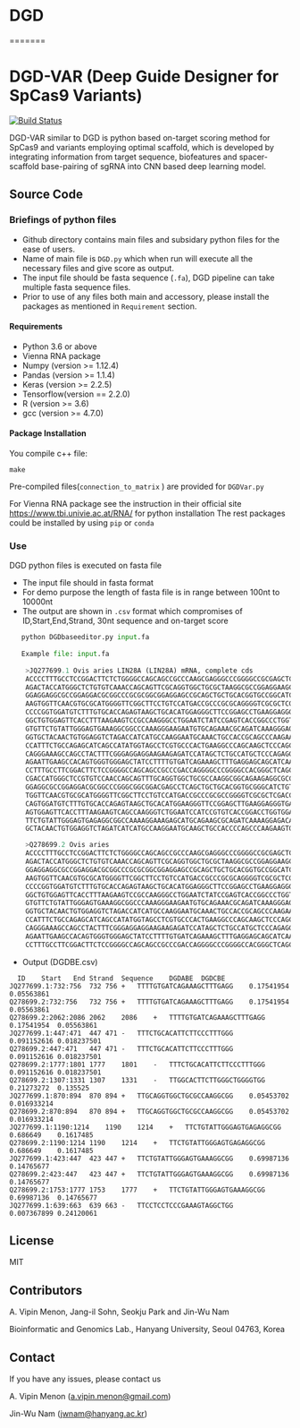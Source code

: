 # DGD
=======
# DGD-VAR (Deep Guide Designer for SpCas9 Variants)
[![Build Status](https://travis-ci.org/joemccann/dillinger.svg?branch=master)](https://travis-ci.org/joemccann/dillinger)

DGD-VAR similar to DGD  is python based on-target scoring method for SpCas9 and variants employing optimal scaffold, which is developed by integrating information from target sequence, biofeatures and spacer-scaffold base-pairing of sgRNA into CNN based deep learning model.

## Source Code

### Briefings of python files
- Github directory contains main files and subsidary python files for the ease of users.
- Name of main file is ```DGD.py``` which when run will execute all the necessary files and give score as output.
- The input file should be fasta sequence (```.fa```), DGD pipeline can take multiple fasta sequence files.
- Prior to use of any files both main and accessory, please install the packages as mentioned in ```Requirement``` section.

#### Requirements
- Python 3.6 or above
- Vienna RNA package
- Numpy (version >= 1.12.4)
- Pandas (version >= 1.1.4)
- Keras (version >= 2.2.5)
- Tensorflow(version == 2.2.0)
- R (version >= 3.6)
- gcc (version >= 4.7.0)

#### Package Installation
You compile c++ file:
```
make
```
Pre-compiled files(```connection_to_matrix``` ) are provided for ```DGDVar.py```

For Vienna RNA package see the instruction in their official site https://www.tbi.univie.ac.at/RNA/ for python installation
The rest packages could be installed by using ```pip``` or ```conda```

### Use
DGD python files is executed on fasta file
- The input file should in fasta format
- For demo purpose the length of fasta file is in range between 100nt to 10000nt
- The output are shown in ```.csv``` format which compromises of ID,Start,End,Strand, 30nt sequence and on-target score
```python
   python DGDbaseeditor.py input.fa
   
   Example file: input.fa
   
    >JQ277699.1 Ovis aries LIN28A (LIN28A) mRNA, complete cds
    ACCCCTTTGCCTCCGGACTTCTCTGGGGCCAGCAGCCGCCCAAGCGAGGGCCCGGGGCCGCGAGCTCAGC
    AGACTACCATGGGCTCTGTGTCAAACCAGCAGTTCGCAGGTGGCTGCGCTAAGGCGCCGGAGGAAGCGCC
    GGAGGAGGCGCCGGAGGACGCGGCCCGCGCGGCGGAGGAGCCGCAGCTGCTGCACGGTGCCGGCATCTGT
    AAGTGGTTCAACGTGCGCATGGGGTTCGGCTTCCTGTCCATGACCGCCCGCGCAGGGGTCGCGCTCGACC
    CCCCGGTGGATGTCTTTGTGCACCAGAGTAAGCTGCACATGGAGGGCTTCCGGAGCCTGAAGGAGGGGGA
    GGCTGTGGAGTTCACCTTTAAGAAGTCCGCCAAGGGCCTGGAATCTATCCGAGTCACCGGCCCTGGTGGG
    GTGTTCTGTATTGGGAGTGAAAGGCGGCCCAAAGGGAAGAATGTGCAGAAACGCAGATCAAAGGGAGACA
    GGTGCTACAACTGTGGAGGTCTAGACCATCATGCCAAGGAATGCAAACTGCCACCGCAGCCCAAGAAGTG
    CCATTTCTGCCAGAGCATCAGCCATATGGTAGCCTCGTGCCCACTGAAGGCCCAGCAAGCTCCCAGCTCC
    CAGGGAAAGCCAGCCTACTTTCGGGAGGAGGAAGAAGAGATCCATAGCTCTGCCATGCTCCCAGAGGCCC
    AGAATTGAAGCCACAGTGGGTGGGAGCTATCCTTTTGTGATCAGAAAGCTTTGAGGAGCAGCATCAATCG
    CCTTTGCCTTCGGACTTCTCCGGGGCCAGCAGCCGCCCGACCAGGGGCCCGGGGCCACGGGCTCAGCCGA
    CGACCATGGGCTCCGTGTCCAACCAGCAGTTTGCAGGTGGCTGCGCCAAGGCGGCAGAAGAGGCGCCCGA
    GGAGGCGCCGGAGGACGCGGCCCGGGCGGCGGACGAGCCTCAGCTGCTGCACGGTGCGGGCATCTGTAAG
    TGGTTCAACGTGCGCATGGGGTTCGGCTTCCTGTCCATGACCGCCCGCGCCGGGGTCGCGCTCGACCCCC
    CAGTGGATGTCTTTGTGCACCAGAGTAAGCTGCACATGGAAGGGTTCCGGAGCTTGAAGGAGGGTGAGGC
    AGTGGAGTTCACCTTTAAGAAGTCAGCCAAGGGTCTGGAATCCATCCGTGTCACCGGACCTGGTGGAGTA
    TTCTGTATTGGGAGTGAGAGGCGGCCAAAAGGAAAGAGCATGCAGAAGCGCAGATCAAAAGGAGACAGGT
    GCTACAACTGTGGAGGTCTAGATCATCATGCCAAGGAATGCAAGCTGCCACCCCAGCCCAAGAAGTGCCA

    >Q278699.2 Ovis aries 
    ACCCCTTTGCCTCCGGACTTCTCTGGGGCCAGCAGCCGCCCAAGCGAGGGCCCGGGGCCGCGAGCTCAGC
    AGACTACCATGGGCTCTGTGTCAAACCAGCAGTTCGCAGGTGGCTGCGCTAAGGCGCCGGAGGAAGCGCC
    GGAGGAGGCGCCGGAGGACGCGGCCCGCGCGGCGGAGGAGCCGCAGCTGCTGCACGGTGCCGGCATCTGT
    AAGTGGTTCAACGTGCGCATGGGGTTCGGCTTCCTGTCCATGACCGCCCGCGCAGGGGTCGCGCTCGACC
    CCCCGGTGGATGTCTTTGTGCACCAGAGTAAGCTGCACATGGAGGGCTTCCGGAGCCTGAAGGAGGGGGA
    GGCTGTGGAGTTCACCTTTAAGAAGTCCGCCAAGGGCCTGGAATCTATCCGAGTCACCGGCCCTGGTGGG
    GTGTTCTGTATTGGGAGTGAAAGGCGGCCCAAAGGGAAGAATGTGCAGAAACGCAGATCAAAGGGAGACA
    GGTGCTACAACTGTGGAGGTCTAGACCATCATGCCAAGGAATGCAAACTGCCACCGCAGCCCAAGAAGTG
    CCATTTCTGCCAGAGCATCAGCCATATGGTAGCCTCGTGCCCACTGAAGGCCCAGCAAGCTCCCAGCTCC
    CAGGGAAAGCCAGCCTACTTTCGGGAGGAGGAAGAAGAGATCCATAGCTCTGCCATGCTCCCAGAGGCCC
    AGAATTGAAGCCACAGTGGGTGGGAGCTATCCTTTTGTGATCAGAAAGCTTTGAGGAGCAGCATCAATCG
    CCTTTGCCTTCGGACTTCTCCGGGGCCAGCAGCCGCCCGACCAGGGGCCCGGGGCCACGGGCTCAGCCGA
```
- Output (DGDBE.csv)
```
  ID	Start	End	Strand	Sequence	DGDABE	DGDCBE
JQ277699.1:732:756	732	756	+	TTTTGTGATCAGAAAGCTTTGAGG	0.17541954	0.05563861
Q278699.2:732:756	732	756	+	TTTTGTGATCAGAAAGCTTTGAGG	0.17541954	0.05563861
Q278699.2:2062:2086	2062	2086	+	TTTTGTGATCAGAAAGCTTTGAGG	0.17541954	0.05563861
JQ277699.1:447:471	447	471	-	TTTCTGCACATTCTTCCCTTTGGG	0.091152616	0.018237501
Q278699.2:447:471	447	471	-	TTTCTGCACATTCTTCCCTTTGGG	0.091152616	0.018237501
Q278699.2:1777:1801	1777	1801	-	TTTCTGCACATTCTTCCCTTTGGG	0.091152616	0.018237501
Q278699.2:1307:1331	1307	1331	-	TTGGCACTTCTTGGGCTGGGGTGG	0.21273272	0.135525
JQ277699.1:870:894	870	894	+	TTGCAGGTGGCTGCGCCAAGGCGG	0.05453702	0.016933214
Q278699.2:870:894	870	894	+	TTGCAGGTGGCTGCGCCAAGGCGG	0.05453702	0.016933214
JQ277699.1:1190:1214	1190	1214	+	TTCTGTATTGGGAGTGAGAGGCGG	0.686649	0.1617485
Q278699.2:1190:1214	1190	1214	+	TTCTGTATTGGGAGTGAGAGGCGG	0.686649	0.1617485
JQ277699.1:423:447	423	447	+	TTCTGTATTGGGAGTGAAAGGCGG	0.69987136	0.14765677
Q278699.2:423:447	423	447	+	TTCTGTATTGGGAGTGAAAGGCGG	0.69987136	0.14765677
Q278699.2:1753:1777	1753	1777	+	TTCTGTATTGGGAGTGAAAGGCGG	0.69987136	0.14765677
JQ277699.1:639:663	639	663	-	TTCCTCCTCCCGAAAGTAGGCTGG	0.007367899	0.24120061
```
## License
MIT
## Contributors
A. Vipin Menon, Jang-il Sohn, Seokju Park and Jin-Wu Nam

Bioinformatic and Genomics Lab., Hanyang University, Seoul 04763, Korea

## Contact
If you have any issues, please contact us

A. Vipin Menon (a.vipin.menon@gmail.com)

Jin-Wu Nam (jwnam@hanyang.ac.kr)

